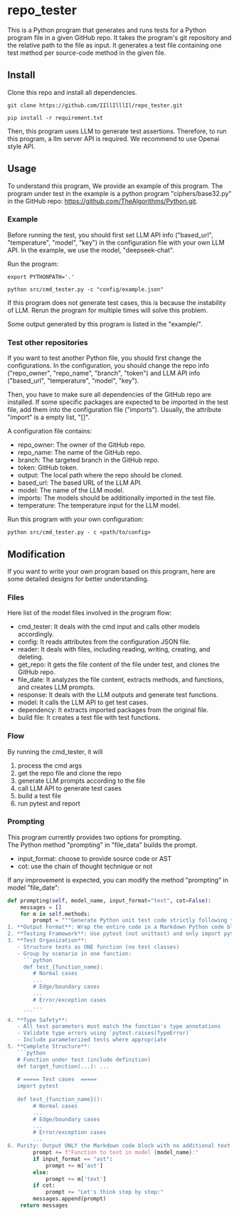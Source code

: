 # repo_tester
This is a Python program that generates and runs tests for a Python program file in a given GitHub repo. 
It takes the program's git repository and the relative path to the file as input. 
It generates a test file containing one test method per source-code method in the given file.

## Install
Clone this repo and install all dependencies.
```
git clone https://github.com/IIllIlllIl/repo_tester.git

pip install -r requirement.txt
```
Then, this program uses LLM to generate test assertions. Therefore, to run this program, a llm server API is required.
We recommend to use Openai style API.

## Usage
To understand this program, We provide an example of this program. The program under test in the example is a python 
program "ciphers/base32.py" in the GitHub repo: https://github.com/TheAlgorithms/Python.git.

### Example
Before running the test, you should first set LLM API info ("based_url", "temperature", "model", "key")
in the configuration file with your own LLM API. In the example, we use the model, "deepseek-chat". 

Run the program:
```
export PYTHONPATH='.'

python src/cmd_tester.py -c "config/example.json"
```

If this program does not generate test cases, this is because the instability of LLM. 
Rerun the program for multiple times will solve this problem.

Some output generated by this program is listed in the "example/".

### Test other repositories
If you want to test another Python file, you should first change the configurations. In the configuration, you should 
change the repo info ("repo_owner", "repo_name", "branch", "token") and 
LLM API info ("based_url", "temperature", "model", "key").

Then, you have to make sure all dependencies of the GitHub repo are installed. If some specific packages are expected 
to be imported in the test file, add them into the configuration file ("imports"). 
Usually, the attribute "import" is a empty list, "[]".

A configuration file contains:
- repo_owner: The owner of the GitHub repo.
- repo_name: The name of the GitHub repo.
- branch: The targeted branch in the GitHub repo.
- token: GitHub token.
- output: The local path where the repo should be cloned.
- based_url: The based URL of the LLM API.
- model: The name of the LLM model.
- imports: The models should be additionally imported in the test file.
- temperature: The temperature input for the LLM model.

Run this program with your own configuration:
```
python src/cmd_tester.py - c <path/to/config>
```

## Modification
If you want to write your own program based on this program, here are some detailed designs for better understanding.

### Files
Here list of the model files involved in the program flow:

- cmd_tester: It deals with the cmd input and calls other models accordingly.
- config: It reads attributes from the configuration JSON file.
- reader: It deals with files, including reading, writing, creating, and deleting.
- get_repo: It gets the file content of the file under test, and clones the GitHub repo.
- file_date: It analyzes the file content, extracts methods, and functions, and creates LLM prompts.
- response: It deals with the LLM outputs and generate test functions.
- model: It calls the LLM API to get test cases.
- dependency: It extracts imported packages from the original file.
- build file: It creates a test file with test functions.

### Flow
By running the cmd_tester, it will
1) process the cmd args
2) get the repo file and clone the repo
3) generate LLM prompts according to the file
4) call LLM API to generate test cases
5) build a test file
6) run pytest and report

### Prompting
This program currently provides two options for prompting.  
The Python method "prompting" in "file_data" builds the prompt.

- input_format: choose to provide source code or AST
- cot: use the chain of thought technique or not

If any improvement is expected, you can modify the method "prompting" in model "file_date":
```python
def prompting(self, model_name, input_format="text", cot=False):
    messages = []
    for m in self.methods:
        prompt = """Generate Python unit test code strictly following these requirements:
1. **Output Format**: Wrap the entire code in a Markdown Python code block (```python ... ```)
2. **Testing Framework**: Use pytest (not unittest) and only import pytest
3. **Test Organization**:
   - Structure tests as ONE function (no test classes)
   - Group by scenario in one function:
     ```python
     def test_{function_name}:
        # Normal cases
        ...
        # Edge/boundary cases
        ...
        # Error/exception cases
        ...
     ```
4. **Type Safety**:
   - All test parameters must match the function's type annotations
   - Validate type errors using `pytest.raises(TypeError)`
   - Include parameterized tests where appropriate
5. **Complete Structure**:
   ```python
   # Function under test (include definition)
   def target_function(...): ...
   
   # ===== Test cases  =====
   import pytest
   
   def test_{function_name}():
        # Normal cases
        ...
        # Edge/boundary cases
        ...
        # Error/exception cases
        ...
6. Purity: Output ONLY the Markdown code block with no additional text."""
        prompt += f"Function to test in model {model_name}:"
        if input_format == "ast":
            prompt += m['ast']
        else:
            prompt += m['text']
        if cot:
            prompt += "Let's think step by step:"
        messages.append(prompt)
    return messages
```
